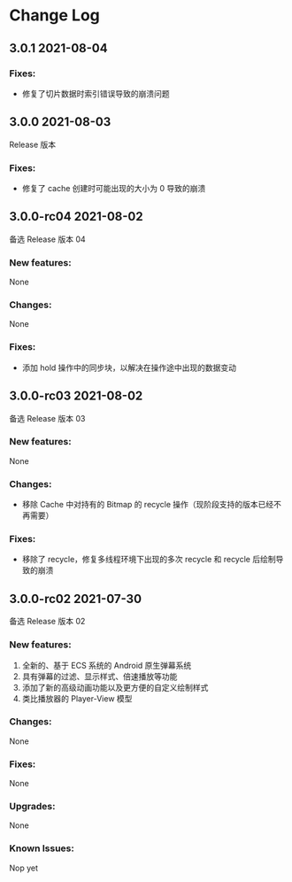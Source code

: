 Change Log
=========

## 3.0.1 2021-08-04

### Fixes:
- 修复了切片数据时索引错误导致的崩溃问题

## 3.0.0 2021-08-03
Release 版本

### Fixes:
- 修复了 cache 创建时可能出现的大小为 0 导致的崩溃

## 3.0.0-rc04 2021-08-02
备选 Release 版本 04
### New features:
None

### Changes:
None

### Fixes:
- 添加 hold 操作中的同步块，以解决在操作途中出现的数据变动

## 3.0.0-rc03 2021-08-02
备选 Release 版本 03
### New features:
None

### Changes:
- 移除 Cache 中对持有的 Bitmap 的 recycle 操作（现阶段支持的版本已经不再需要）

### Fixes:
- 移除了 recycle，修复多线程环境下出现的多次 recycle 和 recycle 后绘制导致的崩溃

## 3.0.0-rc02 2021-07-30
备选 Release 版本 02
### New features:

1. 全新的、基于 ECS 系统的 Android 原生弹幕系统
2. 具有弹幕的过滤、显示样式、倍速播放等功能
3. 添加了新的高级动画功能以及更方便的自定义绘制样式
4. 类比播放器的 Player-View 模型

### Changes:

None

### Fixes:

None

### Upgrades:

None

### Known Issues:

Nop yet

